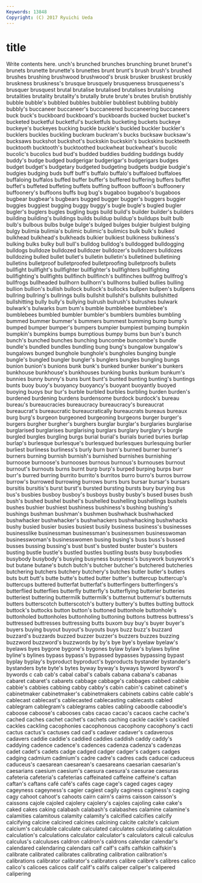 ```yaml
---
Keywords: 13848 
Copyright: (C) 2017 Ryuichi Ueda
---
```


# title

Write contents here.
unch's brunched brunches brunching brunet brunet's
brunets brunette brunette's brunettes brunt brunt's brush brush's brushed brushes
brushing brushwood brushwood's brusk brusker bruskest bruskly bruskness bruskness's brusque
brusquely brusqueness brusqueness's brusquer brusquest brutal brutalise brutalised brutalises brutalising
brutalities brutality brutality's brutally brute brute's brutes brutish brutishly bubble
bubble's bubbled bubbles bubblier bubbliest bubbling bubbly bubbly's buccaneer buccaneer's
buccaneered buccaneering buccaneers buck buck's buckboard buckboard's buckboards bucked bucket
bucket's bucketed bucketful bucketful's bucketfuls bucketing buckets buckeye buckeye's buckeyes
bucking buckle buckle's buckled buckler buckler's bucklers buckles buckling buckram
buckram's bucks bucksaw bucksaw's bucksaws buckshot buckshot's buckskin buckskin's buckskins
buckteeth bucktooth bucktooth's bucktoothed buckwheat buckwheat's bucolic bucolic's bucolics bud
bud's budded buddies budding buddings buddy buddy's budge budged budgerigar
budgerigar's budgerigars budges budget budget's budgetary budgeted budgeting budgets budgie
budgie's budgies budging buds buff buff's buffalo buffalo's buffaloed buffaloes
buffaloing buffalos buffed buffer buffer's buffered buffering buffers buffet buffet's
buffeted buffeting buffets buffing buffoon buffoon's buffoonery buffoonery's buffoons buffs
bug bug's bugaboo bugaboo's bugaboos bugbear bugbear's bugbears bugged bugger
bugger's buggers buggier buggies buggiest bugging buggy buggy's bugle bugle's
bugled bugler bugler's buglers bugles bugling bugs build build's builder
builder's builders building building's buildings builds buildup buildup's buildups built
bulb bulb's bulbous bulbs bulge bulge's bulged bulges bulgier bulgiest
bulging bulgy bulimia bulimia's bulimic bulimic's bulimics bulk bulk's bulked
bulkhead bulkhead's bulkheads bulkier bulkiest bulkiness bulkiness's bulking bulks bulky
bull bull's bulldog bulldog's bulldogged bulldogging bulldogs bulldoze bulldozed bulldozer
bulldozer's bulldozers bulldozes bulldozing bulled bullet bullet's bulletin bulletin's bulletined
bulletining bulletins bulletproof bulletproofed bulletproofing bulletproofs bullets bullfight bullfight's bullfighter
bullfighter's bullfighters bullfighting bullfighting's bullfights bullfinch bullfinch's bullfinches bullfrog bullfrog's
bullfrogs bullheaded bullhorn bullhorn's bullhorns bullied bullies bulling bullion bullion's
bullish bullock bullock's bullocks bullpen bullpen's bullpens bullring bullring's bullrings
bulls bullshit bullshit's bullshits bullshitted bullshitting bully bully's bullying bulrush
bulrush's bulrushes bulwark bulwark's bulwarks bum bum's bumble bumblebee bumblebee's
bumblebees bumbled bumbler bumbler's bumblers bumbles bumbling bummed bummer bummer's
bummers bummest bumming bump bump's bumped bumper bumper's bumpers bumpier
bumpiest bumping bumpkin bumpkin's bumpkins bumps bumptious bumpy bums bun
bun's bunch bunch's bunched bunches bunching buncombe buncombe's bundle bundle's
bundled bundles bundling bung bung's bungalow bungalow's bungalows bunged bunghole
bunghole's bungholes bunging bungle bungle's bungled bungler bungler's bunglers bungles
bungling bungs bunion bunion's bunions bunk bunk's bunked bunker bunker's
bunkers bunkhouse bunkhouse's bunkhouses bunking bunks bunkum bunkum's bunnies bunny
bunny's buns bunt bunt's bunted bunting bunting's buntings bunts buoy
buoy's buoyancy buoyancy's buoyant buoyantly buoyed buoying buoys bur bur's
burble burbled burbles burbling burden burden's burdened burdening burdens burdensome
burdock burdock's bureau bureau's bureaucracies bureaucracy bureaucracy's bureaucrat bureaucrat's bureaucratic
bureaucratically bureaucrats bureaus bureaux burg burg's burgeon burgeoned burgeoning burgeons
burger burger's burgers burgher burgher's burghers burglar burglar's burglaries burglarise
burglarised burglarises burglarising burglars burglary burglary's burgle burgled burgles burgling
burgs burial burial's burials buried buries burlap burlap's burlesque burlesque's
burlesqued burlesques burlesquing burlier burliest burliness burliness's burly burn burn's
burned burner burner's burners burning burnish burnish's burnished burnishes burnishing
burnoose burnoose's burnooses burnous burnous's burnouses burnout burnout's burnouts burns
burnt burp burp's burped burping burps burr burr's burred burring
burrito burrito's burritos burro burro's burros burrow burrow's burrowed burrowing
burrows burrs burs bursar bursar's bursars bursitis bursitis's burst burst's
bursted bursting bursts bury burying bus bus's busbies busboy busboy's
busboys busby busby's bused buses bush bush's bushed bushel bushel's
bushelled bushelling bushellings bushels bushes bushier bushiest bushiness bushiness's bushing
bushing's bushings bushman bushman's bushmen bushwhack bushwhacked bushwhacker bushwhacker's bushwhackers
bushwhacking bushwhacks bushy busied busier busies busiest busily business business's
businesses businesslike businessman businessman's businessmen businesswoman businesswoman's businesswomen busing busing's
buss buss's bussed busses bussing bussing's bust bust's busted buster
buster's busters busting bustle bustle's bustled bustles bustling busts busy
busybodies busybody busybody's busying busyness busyness's busywork busywork's but butane
butane's butch butch's butcher butcher's butchered butcheries butchering butchers butchery
butchery's butches butler butler's butlers buts butt butt's butte butte's
butted butter butter's buttercup buttercup's buttercups buttered butterfat butterfat's butterfingers
butterfingers's butterflied butterflies butterfly butterfly's butterflying butterier butteries butteriest buttering
buttermilk buttermilk's butternut butternut's butternuts butters butterscotch butterscotch's buttery buttery's
buttes butting buttock buttock's buttocks button button's buttoned buttonhole buttonhole's
buttonholed buttonholes buttonholing buttoning buttons buttress buttress's buttressed buttresses buttressing
butts buxom buy buy's buyer buyer's buyers buying buyout buyout's
buyouts buys buzz buzz's buzzard buzzard's buzzards buzzed buzzer buzzer's
buzzers buzzes buzzing buzzword buzzword's buzzwords by by's bye bye's
byelaw byelaw's byelaws byes bygone bygone's bygones bylaw bylaw's bylaws
byline byline's bylines bypass bypass's bypassed bypasses bypassing bypast byplay
byplay's byproduct byproduct's byproducts bystander bystander's bystanders byte byte's bytes
byway byway's byways byword byword's bywords c cab cab's cabal
cabal's cabals cabana cabana's cabanas cabaret cabaret's cabarets cabbage cabbage's
cabbages cabbed cabbie cabbie's cabbies cabbing cabby cabby's cabin cabin's
cabinet cabinet's cabinetmaker cabinetmaker's cabinetmakers cabinets cabins cable cable's cablecast
cablecast's cablecasted cablecasting cablecasts cabled cablegram cablegram's cablegrams cables cabling
caboodle caboodle's caboose caboose's cabooses cabs cacao cacao's cacaos cache
cache's cached caches cachet cachet's cachets caching cackle cackle's cackled
cackles cackling cacophonies cacophonous cacophony cacophony's cacti cactus cactus's cactuses
cad cad's cadaver cadaver's cadaverous cadavers caddie caddie's caddied caddies
caddish caddy caddy's caddying cadence cadence's cadences cadenza cadenza's cadenzas
cadet cadet's cadets cadge cadged cadger cadger's cadgers cadges cadging
cadmium cadmium's cadre cadre's cadres cads caducei caduceus caduceus's caesarean
caesarean's caesareans caesarian caesarian's caesarians caesium caesium's caesura caesura's caesurae
caesuras cafeteria cafeteria's cafeterias caffeinated caffeine caffeine's caftan caftan's caftans
café café's cafés cage cage's caged cages cagey cageyness cageyness's
cagier cagiest cagily caginess caginess's caging cagy cahoot cahoot's cahoots
cairn cairn's cairns caisson caisson's caissons cajole cajoled cajolery cajolery's
cajoles cajoling cake cake's caked cakes caking calabash calabash's calabashes
calamine calamine's calamities calamitous calamity calamity's calcified calcifies calcify calcifying
calcine calcined calcines calcining calcite calcite's calcium calcium's calculable calculate
calculated calculates calculating calculation calculation's calculations calculator calculator's calculators calculi
calculus calculus's calculuses caldron caldron's caldrons calendar calendar's calendared calendaring
calendars calf calf's calfs calfskin calfskin's calibrate calibrated calibrates calibrating
calibration calibration's calibrations calibrator calibrator's calibrators calibre calibre's calibres calico
calico's calicoes calicos calif calif's califs caliper caliper's calipered calipering

